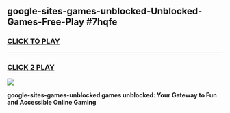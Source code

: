 
## google-sites-games-unblocked-Unblocked-Games-Free-Play #7hqfe
<h3>
<a href="https://us.freeplayer.one?title=google-sites-games-unblocked&ref=9M">CLICK TO PLAY</a></h3>
<hr>

<h3>
<a href="https://us.freeplayer.one?title=google-sites-games-unblocked&ref=9M">CLICK 2 PLAY</a>
  
</h3>

<a href="https://us.freeplayer.one?title=google-sites-games-unblocked&ref=9M"><img src="https://clearcache.store/games.png"></a>


**google-sites-games-unblocked games unblocked: Your Gateway to Fun and Accessible Online Gaming**
